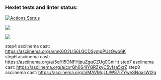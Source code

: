 ### Hexlet tests and linter status:
[![Actions Status](https://github.com/barsheel/php-project-48/actions/workflows/hexlet-check.yml/badge.svg)](https://github.com/barsheel/php-project-48/actions)

<a href="https://codeclimate.com/github/barsheel/php-project-48/maintainability"><img src="https://api.codeclimate.com/v1/badges/dcd728563e7ffec61cb1/maintainability" /></a>

<a href="https://codeclimate.com/github/barsheel/php-project-48/test_coverage"><img src="https://api.codeclimate.com/v1/badges/dcd728563e7ffec61cb1/test_coverage" /></a>

step4 asciinema cast: https://asciinema.org/a/mK6O2LIS6LGCDSympPUzGwo6K     
step6 asciinema cast: https://asciinema.org/a/5qYI5ONFHjpuZgqCZUg0GniHt
step7 asciinema cast: https://asciinema.org/a/cxrGh0S4lYGRZkyC5vfsa5xrZ
step8 asciinema cast: https://asciinema.org/a/MAVMgLtJW87iZYweSNqasWI2g

